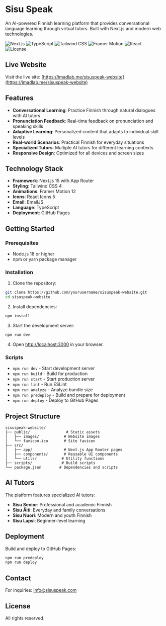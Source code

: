 # Sisu Speak

An AI-powered Finnish learning platform that provides conversational language learning through virtual tutors. Built with Next.js and modern web technologies.

![Next.js](https://img.shields.io/badge/Next.js-15-black?style=flat&logo=next.js&logoColor=white)
![TypeScript](https://img.shields.io/badge/TypeScript-5-blue?style=flat&logo=typescript&logoColor=white)
![Tailwind CSS](https://img.shields.io/badge/Tailwind%20CSS-4-38B2AC?style=flat&logo=tailwind-css&logoColor=white)
![Framer Motion](https://img.shields.io/badge/Framer%20Motion-12-FF0080?style=flat&logo=framer&logoColor=white)
![React](https://img.shields.io/badge/React-19-61DAFB?style=flat&logo=react&logoColor=black)
![License](https://img.shields.io/badge/License-Proprietary-red?style=flat)

## Live Website

Visit the live site: [https://imadlab.me/sisuspeak-website](https://imadlab.me/sisuspeak-website)

## Features

- **Conversational Learning**: Practice Finnish through natural dialogues with AI tutors
- **Pronunciation Feedback**: Real-time feedback on pronunciation and speaking skills
- **Adaptive Learning**: Personalized content that adapts to individual skill levels
- **Real-world Scenarios**: Practical Finnish for everyday situations
- **Specialized Tutors**: Multiple AI tutors for different learning contexts
- **Responsive Design**: Optimized for all devices and screen sizes

## Technology Stack

- **Framework**: Next.js 15 with App Router
- **Styling**: Tailwind CSS 4
- **Animations**: Framer Motion 12
- **Icons**: React Icons 5
- **Email**: EmailJS
- **Language**: TypeScript
- **Deployment**: GitHub Pages

## Getting Started

### Prerequisites

- Node.js 18 or higher
- npm or yarn package manager

### Installation

1. Clone the repository:
```bash
git clone https://github.com/yourusername/sisuspeak-website.git
cd sisuspeak-website
```

2. Install dependencies:
```bash
npm install
```

3. Start the development server:
```bash
npm run dev
```

4. Open [http://localhost:3000](http://localhost:3000) in your browser.

### Scripts

- `npm run dev` - Start development server
- `npm run build` - Build for production
- `npm run start` - Start production server
- `npm run lint` - Run ESLint
- `npm run analyze` - Analyze bundle size
- `npm run predeploy` - Build and prepare for deployment
- `npm run deploy` - Deploy to GitHub Pages

## Project Structure

```
sisuspeak-website/
├── public/                # Static assets
│   ├── images/           # Website images
│   └── favicon.ico       # Site favicon
├── src/
│   ├── app/              # Next.js App Router pages
│   ├── components/       # Reusable UI components
│   └── utils/           # Utility functions
├── scripts/             # Build scripts
└── package.json        # Dependencies and scripts
```

## AI Tutors

The platform features specialized AI tutors:

- **Sisu Senior**: Professional and academic Finnish
- **Sisu Äiti**: Everyday and family conversations
- **Sisu Nuori**: Modern and youth Finnish
- **Sisu Lapsi**: Beginner-level learning

## Deployment

Build and deploy to GitHub Pages:

```bash
npm run predeploy
npm run deploy
```


## Contact

For inquiries: [info@sisuspeak.com](mailto:info@sisuspeak.com)

## License

All rights reserved.
